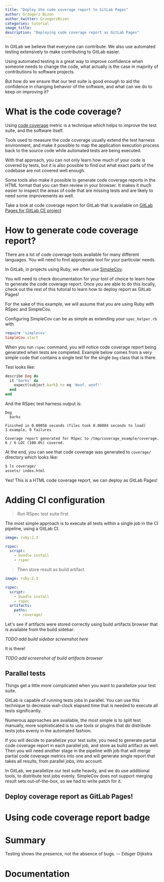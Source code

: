 ```yaml
---
title: "Deploy the code coverage report to GitLab Pages"
author: Grzegorz Bizon
author_twitter: GrzegorzBizon
categories: tutorial
image_title: 
description: "Deploying code coverage report as GitLab Pages"
---
```


In GitLab we believe that everyone can contribute. We also use automated
testing extensively to make contributing to GitLab easier.

Using automated testing is a great way to improve confidence when someone needs
to change the code, what actually is the case in majority of contributions to
software projects.

But how do we ensure that our test suite is good enough to aid the confidence
in changing behavior of the software, and what can we do to keep on improving it?

# What is the code coverage?

Using [code coverage](https://en.wikipedia.org/wiki/Code_coverage) metric is a
technique which helps to improve the test suite, and the software itself.

Tools used to measure the code coverage usually extend the test harness
environment, and make it possible to map the application execution process
back to the source code while automated tests are being executed.

With that approach, you can not only learn how much of your code is covered
by tests, but it is also possible to find out what exact parts of the codebase
are not covered well enough.

Some tools also make it possible to generate code coverage reports in the HTML
format that you can then review in your browser. It makes it  much easier to
inspect the areas of code that are missing tests and are likely to need some
improvements as well.

Take a look at code coverage report for GitLab that is available
on [GitLab Pages for GitLab CE project](http://gitlab-org.gitlab.io/gitlab-ce/coverage-ruby/)

# How to generate code coverage report?

There are a lot of code coverage tools available for many different languages.
You will need to find appropriate tool for your particular needs.

In GitLab, in projects using Ruby, we often use [SimpleCov](https://github.com/colszowka/simplecov).

You will need to check documentation for your tool of choice to learn how to
generate the code coverage report. Once you are able to do this locally,
check out the rest of this tutorial to learn how to deploy report as GitLab
Pages!

For the sake of this example, we will assume that you are using Ruby with RSpec
and SimpleCov.

Configuring SimpleCov can be as simple as extending your `spec_helper.rb` with

```ruby
require 'simplecov'
SimpleCov.start
```

When you run `rspec` command, you will notice code coverage report being
generated when tests are completed. Example below comes from a very simple
code that contains a single test for the single `Dog` class that is there.

Test looks like:

```ruby
describe Dog do
  it 'barks' do
    expect(subject.bark).to eq 'Woof, woof!'
  end
end
```

And the RSpec test harness output is:

```text
Dog
  barks

Finished in 0.00058 seconds (files took 0.08804 seconds to load)
1 example, 0 failures

Coverage report generated for RSpec to /tmp/coverage_example/coverage. 6 / 6 LOC (100.0%) covered.
```

At the end, you can see that code coverage was generated to `coverage/`
directory which looks like:

```bash
$ ls coverage/
assets/ index.html
```

Yes! This is a HTML code coverage report, we can deploy as GitLab Pages!

# Adding CI configuration

> Run RSpec test suite first

The most simple approach is to execute all tests within a single job in the
CI pipeline, using a GitLab CI.

```yaml
image: ruby:2.3

rspec:
  script:
    - bundle install
    - rspec
```

> Then store result as build artifact

```yaml
image: ruby:2.3

rspec:
  script:
    - bundle install
    - rspec
  artifacts:
    paths:
      - coverage/
```

Let's see if artifacts were stored correctly using build artifacts browser
that is available from the build sidebar:

_TODO add build sidebar screenshot here_

It is there!

_TODO add screenshot of build artifacts browser_

## Parallel tests

Things get a little more complicated when you want to parallelize your test
suite.

GitLab is capable of running tests jobs in parallel. You can use this technique
to decrease wall-clock elapsed time that is needed to execute all tests
significantly.

Numerous approaches are available, the most simple is to split test manually,
more sophisticated is to use tools or plugins that do distribute tests jobs
evenly in the automated fashion.

If you will decide to parallelize your test suite, you need to generate partial
code coverage report in each parallel job, and store as build artifact as well.
Then you will need another stage in the pipeline with job that will merge
partial code coverage metrics into one and will generate single report that
takes all results, from parallel jobs, into account.

In GitLab, we parallelize our test suite heavily, and we do use additional
tools, to distribute test jobs evenly. SimpleCov does not support merging
result sets out-of-the-box, so we had to write patch for it.

## Deploy coverage report as GitLab Pages!

# Using code coverage report badge

# Summary

Testing shows the presence, not the absence of bugs.
  -- Edsger Dijkstra

# Documentation
